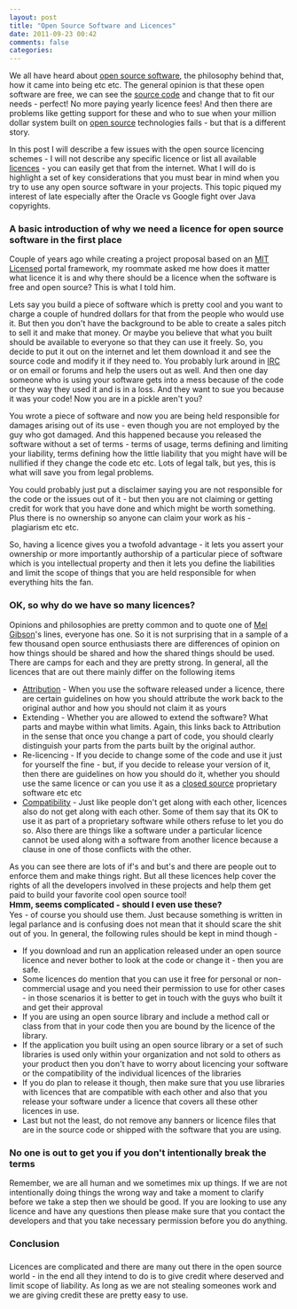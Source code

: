 ```yaml
---
layout: post
title: "Open Source Software and Licences"
date: 2011-09-23 00:42
comments: false
categories:
---
```


We all have heard about <a class="zem_slink" title="Open-source software" href="http://en.wikipedia.org/wiki/Open-source_software" rel="wikipedia">open source software</a>, the philosophy behind that, how it came into being etc etc. The general opinion is that these open software are free, we can see the <a class="zem_slink" title="Source code" href="http://en.wikipedia.org/wiki/Source_code" rel="wikipedia">source code</a> and change that to fit our needs - perfect! No more paying yearly licence fees! And then there are problems like getting support for these and who to sue when your million dollar system built on <a class="zem_slink" title="Open Source" href="http://www.wikinvest.com/concept/Open_Source" rel="wikinvest">open source</a> technologies fails - but that is a different story.

In this post I will describe a few issues with the open source licencing schemes - I will not describe any specific licence or list all available <a class="zem_slink" title="License" href="http://en.wikipedia.org/wiki/License" rel="wikipedia">licences</a> - you can easily get that from the internet. What I will do is highlight a set of key considerations that you must bear in mind when you try to use any open source software in your projects. This topic piqued my interest of late especially after the Oracle vs Google fight over Java copyrights.
<h3><!--more-->A basic introduction of why we need a licence for open source software in the first place</h3>
Couple of years ago while creating a project proposal based on an <a class="zem_slink" title="MIT License" href="http://en.wikipedia.org/wiki/MIT_License" rel="wikipedia">MIT Licensed</a> portal framework, my roommate asked me how does it matter what licence it is and why there should be a licence when the software is free and open source? This is what I told him.

Lets say you build a piece of software which is pretty cool and you want to charge a couple of hundred dollars for that from the people who would use it. But then you don't have the background to be able to create a sales pitch to sell it and make that money. Or maybe you believe that what you built should be available to everyone so that they can use it freely. So, you decide to put it out on the internet and let them download it and see the source code and modify it if they need to. You probably lurk around in <a class="zem_slink" title="Internet Relay Chat" href="http://en.wikipedia.org/wiki/Internet_Relay_Chat" rel="wikipedia">IRC</a> or on email or forums and help the users out as well. And then one day someone who is using your software gets into a mess because of the code or they way they used it and is in a loss. And they want to sue you because it was your code! Now you are in a pickle aren't you?

You wrote a piece of software and now you are being held responsible for damages arising out of its use - even though you are not employed by the guy who got damaged. And this happened because you released the software without a set of terms - terms of usage, terms defining and limiting your liability, terms defining how the little liability that you might have will be nullified if they change the code etc etc. Lots of legal talk, but yes, this is what will save you from legal problems.

You could probably just put a disclaimer saying you are not responsible for the code or the issues out of it - but then you are not claiming or getting credit for work that you have done and which might be worth something. Plus there is no ownership so anyone can claim your work as his - plagiarism etc etc.

So, having a licence gives you a twofold advantage - it lets you assert your ownership or more importantly authorship of a particular piece of software which is you intellectual property and then it lets you define the liabilities and limit the scope of things that you are held responsible for when everything hits the fan.
<h3>OK, so why do we have so many licences?</h3>
Opinions and philosophies are pretty common and to quote one of <a class="zem_slink" title="Mel Gibson" href="http://www.rottentomatoes.com/celebrity/mel_gibson" rel="rottentomatoes">Mel Gibson</a>'s lines, everyone has one. So it is not surprising that in a sample of a few thousand open source enthusiasts there are differences of opinion on how things should be shared and how the shared things should be used. There are camps for each and they are pretty strong. In general, all the licences that are out there mainly differ on the following items
<ul>
	<li><a class="zem_slink" title="Journalism sourcing" href="http://en.wikipedia.org/wiki/Journalism_sourcing" rel="wikipedia">Attribution</a> - When you use the software released under a licence, there are certain guidelines on how you should attribute the work back to the original author and how you should not claim it as yours</li>
	<li>Extending - Whether you are allowed to extend the software? What parts and maybe within what limits. Again, this links back to Attribution in the sense that once you change a part of code, you should clearly distinguish your parts from the parts built by the original author.</li>
	<li>Re-licencing - If you decide to change some of the code and use it just for yourself the fine - but, if you decide to release your version of it, then there are guidelines on how you should do it, whether you should use the same licence or can you use it as a <a class="zem_slink" title="Proprietary software" href="http://en.wikipedia.org/wiki/Proprietary_software" rel="wikipedia">closed source</a> proprietary software etc etc</li>
	<li><a class="zem_slink" title="License compatibility" href="http://en.wikipedia.org/wiki/License_compatibility" rel="wikipedia">Compatibility</a> - Just like people don't get along with each other, licences also do not get along with each other. Some of them say that its OK to use it as part of a proprietary software while others refuse to let you do so. Also there are things like a software under a particular licence cannot be used along with a software from another licence because a clause in one of those conflicts with the other.</li>
</ul>
<div>As you can see there are lots of if's and but's and there are people out to enforce them and make things right. But all these licences help cover the rights of all the developers involved in these projects and help them get paid to build your favorite cool open source tool!</div>
<div><span class="Apple-style-span" style="font-size:15px;font-weight:bold;">Hmm, seems complicated - should I even use these?</span></div>
Yes - of course you should use them. Just because something is written in legal parlance and is confusing does not mean that it should scare the shit out of you. In general, the following rules should be kept in mind though -
<ul>
	<li>If you download and run an application released under an open source licence and never bother to look at the code or change it - then you are safe.</li>
	<li>Some licences do mention that you can use it free for personal or non-commercial usage and you need their permission to use for other cases - in those scenarios it is better to get in touch with the guys who built it and get their approval</li>
	<li>If you are using an open source library and include a method call or class from that in your code then you are bound by the licence of the library.</li>
	<li>If the application you built using an open source library or a set of such libraries is used only within your organization and not sold to others as your product then you don't have to worry about licencing your software or the compatibility of the individual licences of the libraries</li>
	<li>If you do plan to release it though, then make sure that you use libraries with licences that are compatible with each other and also that you release your software under a licence that covers all these other licences in use.</li>
	<li>Last but not the least, do not remove any banners or licence files that are in the source code or shipped with the software that you are using.</li>
</ul>
<h3>No one is out to get you if you don't intentionally break the terms</h3>
<div>Remember, we are all human and we sometimes mix up things. If we are not intentionally doing things the wrong way and take a moment to clarify before we take a step then we should be good. If you are looking to use any licence and have any questions then please make sure that you contact the developers and that you take necessary permission before you do anything.</div>
<h3>Conclusion</h3>
<h3></h3>
<div>Licences are complicated and there are many out there in the open source world - in the end all they intend to do is to give credit where deserved and limit scope of liability. As long as we are not stealing someones work and we are giving credit these are pretty easy to use.</div>